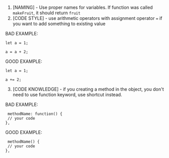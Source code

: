 1.  [NAMING] - Use proper names for variables. If function was called `makeFruit`, it should return `fruit`
2.  [CODE STYLE] - use arithmetic operators with assignment operator `=` if you want to add something to existing value

BAD EXAMPLE:
```
let a = 1;

a = a + 2;
```

GOOD EXAMPLE: 
```
let a = 1;

a += 2;
```
3. [CODE KNOWLEDGE] - if you creating a method in the object, you don't need to use function keyword, use shortcut instead.


BAD EXAMPLE: 
```
 methodName: function() {
 // your code
},
```

GOOD EXAMPLE:
```
 methodName() {
 // your code
},
```
